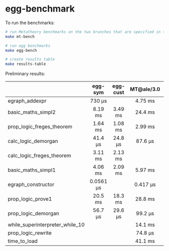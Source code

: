 # egg-benchmark

To run the benchmarks:

```bash
# run Metatheory benchmarks on the two branches that are specified in the Makefile
make mt-bench

# run egg benchmarks
make egg-bench

# create results table
make results-table
```


Preliminary results:

|                                 | egg-sym   | egg-cust | MT@ale/3.0 | MT@master  | egg-sym/MT@ale... | egg-cust/MT@al... | MT@master/MT@a... |
|:--------------------------------|:---------:|:--------:|:----------:|:----------:|:-----------------:|:-----------------:|:-----------------:|
| egraph_addexpr                  | 730 μs    |          | 4.75 ms    | 11.5 ms    | 0.154             |                   | 2.43              |
| basic_maths_simpl2              | 8.19 ms   | 3.49 ms  | 24.4 ms    | 795 ms     | 0.336             | 0.143             | 32.6              |
| prop_logic_freges_theorem       | 1.64 ms   | 1.08 ms  | 2.99 ms    | 31.1 ms    | 0.55              | 0.361             | 10.4              |
| calc_logic_demorgan             | 41.4 μs   | 24.8 μs  | 87.6 μs    | 327 μs     | 0.472             | 0.283             | 3.73              |
| calc_logic_freges_theorem       | 3.11 ms   | 2.13 ms  |            |            |                   |                   |                   |
| basic_maths_simpl1              | 4.06 ms   | 2.09 ms  | 5.97 ms    | 45.8 ms    | 0.679             | 0.351             | 7.67              |
| egraph_constructor              | 0.0561 μs |          | 0.417 μs   | 0.417 μs   | 0.135             |                   | 1                 |
| prop_logic_prove1               | 20.5 ms   | 18.3 ms  | 28.8 ms    | 7.3e+03 ms | 0.712             | 0.634             | 253               |
| prop_logic_demorgan             | 56.7 μs   | 29.6 μs  | 99.2 μs    | 579 μs     | 0.572             | 0.298             | 5.84              |
| while_superinterpreter_while_10 |           |          | 14.1 ms    | 75.8 ms    |                   |                   | 5.37              |
| prop_logic_rewrite              |           |          | 74.8 μs    | 80.8 μs    |                   |                   | 1.08              |
| time_to_load                    |           |          | 41.1 ms    | 65.8 ms    |                   |                   | 1.6               |


